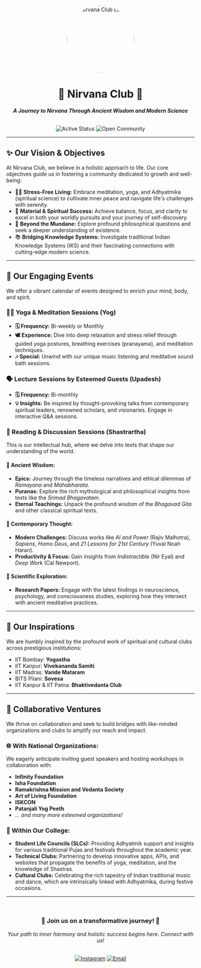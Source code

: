 <div align="center">
  <img src="https://drive.google.com/uc?export=view&id=1FF9iLzOqA5wT9g1x0NL02XLoE0jWeXs3" alt="Nirvana Club Logo" width="180" style="border-radius:50%;"/>
  <h1>🌟 Nirvana Club 🌟</h1>
  <p><i><b>A Journey to Nirvana Through Ancient Wisdom and Modern Science</b></i></p>
  <br>
  <img src="https://img.shields.io/badge/Status-Active-brightgreen?style=for-the-badge&logo=github" alt="Active Status"/>
  <img src="https://img.shields.io/badge/Community-Open%20to%20All-blueviolet?style=for-the-badge&logo=github" alt="Open Community"/>
</div>

---

## ✨ Our Vision & Objectives

At Nirvana Club, we believe in a holistic approach to life. Our core objectives guide us in fostering a community dedicated to growth and well-being:

* 🧘‍♀️ **Stress-Free Living:** Embrace meditation, yoga, and Adhyatmika (spiritual science) to cultivate inner peace and navigate life's challenges with serenity.
* 🚀 **Material & Spiritual Success:** Achieve balance, focus, and clarity to excel in both your worldly pursuits and your journey of self-discovery.
* 🌌 **Beyond the Mundane:** Explore profound philosophical questions and seek a deeper understanding of existence.
* 📚 **Bridging Knowledge Systems:** Investigate traditional Indian Knowledge Systems (IKS) and their fascinating connections with cutting-edge modern science.

---

## 📅 Our Engaging Events

We offer a vibrant calendar of events designed to enrich your mind, body, and spirit.

### 🧘‍♂️ Yoga & Meditation Sessions (Yog)
* **🗓️ Frequency:** Bi-weekly or Monthly
* **🕊️ Experience:** Dive into deep relaxation and stress relief through guided yoga postures, breathing exercises (pranayama), and meditation techniques.
* **🎶 Special:** Unwind with our unique music listening and meditative sound bath sessions.

### 🗣️ Lecture Sessions by Esteemed Guests (Upadesh)
* **🗓️ Frequency:** Bi-monthly
* **💡 Insights:** Be inspired by thought-provoking talks from contemporary spiritual leaders, renowned scholars, and visionaries. Engage in interactive Q&A sessions.

### 📖 Reading & Discussion Sessions (Shastrartha)
This is our intellectual hub, where we delve into texts that shape our understanding of the world.

#### 📜 Ancient Wisdom:
* **Epics:** Journey through the timeless narratives and ethical dilemmas of *Ramayana* and *Mahabharata*.
* **Puranas:** Explore the rich mythological and philosophical insights from texts like the *Srimad Bhagavatam*.
* **Eternal Teachings:** Unpack the profound wisdom of the *Bhagavad Gita* and other classical spiritual texts.

#### 🧠 Contemporary Thought:
* **Modern Challenges:** Discuss works like *AI and Power* (Rajiv Malhotra), *Sapiens*, *Homo Deus*, and *21 Lessons for 21st Century* (Yuval Noah Harari).
* **Productivity & Focus:** Gain insights from *Indistractible* (Nir Eyal) and *Deep Work* (Cal Newport).

#### 🔬 Scientific Exploration:
* **Research Papers:** Engage with the latest findings in neuroscience, psychology, and consciousness studies, exploring how they intersect with ancient meditative practices.

---

## 💖 Our Inspirations

We are humbly inspired by the profound work of spiritual and cultural clubs across prestigious institutions:
* IIT Bombay: **Yogastha**
* IIT Kanpur: **Vivekananda Samiti**
* IIT Madras: **Vande Mataram**
* BITS Pilani: **Sovesa**
* IIT Kanpur & IIT Patna: **Bhaktivedanta Club**

---

## 🤝 Collaborative Ventures

We thrive on collaboration and seek to build bridges with like-minded organizations and clubs to amplify our reach and impact.

### 🌐 With National Organizations:
We eagerly anticipate inviting guest speakers and hosting workshops in collaboration with:
* **Infinity Foundation**
* **Isha Foundation**
* **Ramakrishna Mission and Vedanta Society**
* **Art of Living Foundation**
* **ISKCON**
* **Patanjali Yog Peeth**
* *... and many more esteemed organizations!*

### 🏫 Within Our College:
* **Student Life Councils (SLCs):** Providing Adhyatmik support and insights for various traditional Pujas and festivals throughout the academic year.
* **Technical Clubs:** Partnering to develop innovative apps, APIs, and websites that propagate the benefits of yoga, meditation, and the knowledge of Shastras.
* **Cultural Clubs:** Celebrating the rich tapestry of Indian traditional music and dance, which are intrinsically linked with Adhyatmika, during festive occasions.

---

<div align="center">
  <br>
  <h3>🌟 Join us on a transformative journey! 🌟</h3>
  <p><i>Your path to inner harmony and holistic success begins here. Connect with us!</i></p>
  <br>
  <a href="https://www.instagram.com/nirvana_iiits/" target="_blank"><img src="https://img.shields.io/badge/-Instagram-purple?style=for-the-badge&logo=instagram&logoColor=white" alt="Instagram"/></a>
  <a href="mailto:nirvana.club@iiits.in" target="_blank"><img src="https://img.shields.io/badge/-Email%20Us-red?style=for-the-badge&logo=gmail&logoColor=white" alt="Email"/></a>
</div>
